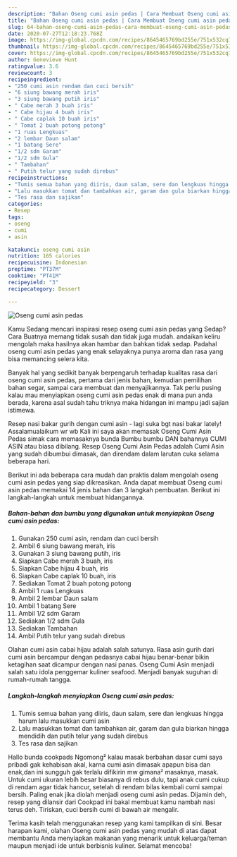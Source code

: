 ```yaml
---
description: "Bahan Oseng cumi asin pedas | Cara Membuat Oseng cumi asin pedas Yang Sedap"
title: "Bahan Oseng cumi asin pedas | Cara Membuat Oseng cumi asin pedas Yang Sedap"
slug: 64-bahan-oseng-cumi-asin-pedas-cara-membuat-oseng-cumi-asin-pedas-yang-sedap
date: 2020-07-27T12:18:23.768Z
image: https://img-global.cpcdn.com/recipes/8645465769bd255e/751x532cq70/oseng-cumi-asin-pedas-foto-resep-utama.jpg
thumbnail: https://img-global.cpcdn.com/recipes/8645465769bd255e/751x532cq70/oseng-cumi-asin-pedas-foto-resep-utama.jpg
cover: https://img-global.cpcdn.com/recipes/8645465769bd255e/751x532cq70/oseng-cumi-asin-pedas-foto-resep-utama.jpg
author: Genevieve Hunt
ratingvalue: 3.6
reviewcount: 3
recipeingredient:
- "250 cumi asin rendam dan cuci bersih"
- "6 siung bawang merah iris"
- "3 siung bawang putih iris"
- " Cabe merah 3 buah iris"
- " Cabe hijau 4 buah iris"
- " Cabe caplak 10 buah iris"
- " Tomat 2 buah potong potong"
- "1 ruas Lengkuas"
- "2 lembar Daun salam"
- "1 batang Sere"
- "1/2 sdm Garam"
- "1/2 sdm Gula"
- " Tambahan"
- " Putih telur yang sudah direbus"
recipeinstructions:
- "Tumis semua bahan yang diiris, daun salam, sere dan lengkuas hingga harum lalu masukkan cumi asin"
- "Lalu masukkan tomat dan tambahkan air, garam dan gula biarkan hingga mendidih dan putih telur yang sudah direbus"
- "Tes rasa dan sajikan"
categories:
- Resep
tags:
- oseng
- cumi
- asin

katakunci: oseng cumi asin 
nutrition: 165 calories
recipecuisine: Indonesian
preptime: "PT37M"
cooktime: "PT41M"
recipeyield: "3"
recipecategory: Dessert

---
```



![Oseng cumi asin pedas](https://img-global.cpcdn.com/recipes/8645465769bd255e/751x532cq70/oseng-cumi-asin-pedas-foto-resep-utama.jpg)

Kamu Sedang mencari inspirasi resep oseng cumi asin pedas yang Sedap? Cara Buatnya memang tidak susah dan tidak juga mudah. andaikan keliru mengolah maka hasilnya akan hambar dan bahkan tidak sedap. Padahal oseng cumi asin pedas yang enak selayaknya punya aroma dan rasa yang bisa memancing selera kita.

Banyak hal yang sedikit banyak berpengaruh terhadap kualitas rasa dari oseng cumi asin pedas, pertama dari jenis bahan, kemudian pemilihan bahan segar, sampai cara membuat dan menyajikannya. Tak perlu pusing kalau mau menyiapkan oseng cumi asin pedas enak di mana pun anda berada, karena asal sudah tahu triknya maka hidangan ini mampu jadi sajian istimewa.

Resep nasi bakar gurih dengan cumi asin - lagi suka bgt nasi bakar lately! Assalamualaikum wr wb Kali ini saya akan memasak Oseng Cumi Asin Pedas simak cara memasaknya bunda Bumbu bumbu DAN bahannya CUMI ASIN atau biasa dibilang. Resep Oseng Cumi Asin Pedas adalah Cumi Asin yang sudah dibumbui dimasak, dan direndam dalam larutan cuka selama beberapa hari.


Berikut ini ada beberapa cara mudah dan praktis dalam mengolah oseng cumi asin pedas yang siap dikreasikan. Anda dapat membuat Oseng cumi asin pedas memakai 14 jenis bahan dan 3 langkah pembuatan. Berikut ini langkah-langkah untuk membuat hidangannya.

<!--inarticleads1-->

##### Bahan-bahan dan bumbu yang digunakan untuk menyiapkan Oseng cumi asin pedas:

1. Gunakan 250 cumi asin, rendam dan cuci bersih
1. Ambil 6 siung bawang merah, iris
1. Gunakan 3 siung bawang putih, iris
1. Siapkan  Cabe merah 3 buah, iris
1. Siapkan  Cabe hijau 4 buah, iris
1. Siapkan  Cabe caplak 10 buah, iris
1. Sediakan  Tomat 2 buah potong potong
1. Ambil 1 ruas Lengkuas
1. Ambil 2 lembar Daun salam
1. Ambil 1 batang Sere
1. Ambil 1/2 sdm Garam
1. Sediakan 1/2 sdm Gula
1. Sediakan  Tambahan
1. Ambil  Putih telur yang sudah direbus


Olahan cumi asin cabai hijau adalah salah satunya. Rasa asin gurih dari cumi asin bercampur dengan pedasnya cabai hijau benar-benar bikin ketagihan saat dicampur dengan nasi panas. Oseng Cumi Asin menjadi salah satu idola penggemar kuliner seafood. Menjadi banyak suguhan di rumah-rumah tangga. 

<!--inarticleads2-->

##### Langkah-langkah menyiapkan Oseng cumi asin pedas:

1. Tumis semua bahan yang diiris, daun salam, sere dan lengkuas hingga harum lalu masukkan cumi asin
1. Lalu masukkan tomat dan tambahkan air, garam dan gula biarkan hingga mendidih dan putih telur yang sudah direbus
1. Tes rasa dan sajikan


Hallo bunda cookpads Ngomong² kalau masak berbahan dasar cumi saya pribadi gak kehabisan akal, karna cumi asin dimasak apapun bisa dan enak,dan ini sungguh gak terlalu difikirin mw gimana² masaknya, masak. Untuk cumi ukuran lebih besar biasanya di rebus dulu, tapi anak cumi cukup di rendam agar tidak hancur, setelah di rendam bilas kembali cumi sampai bersih. Paling enak jika diolah menjadi oseng cumi asin pedas. Dijamin deh, resep yang dilansir dari Cookpad ini bakal membuat kamu nambah nasi terus deh. Tiriskan, cuci bersih cumi di bawah air mengalir. 

Terima kasih telah menggunakan resep yang kami tampilkan di sini. Besar harapan kami, olahan Oseng cumi asin pedas yang mudah di atas dapat membantu Anda menyiapkan makanan yang menarik untuk keluarga/teman maupun menjadi ide untuk berbisnis kuliner. Selamat mencoba!
